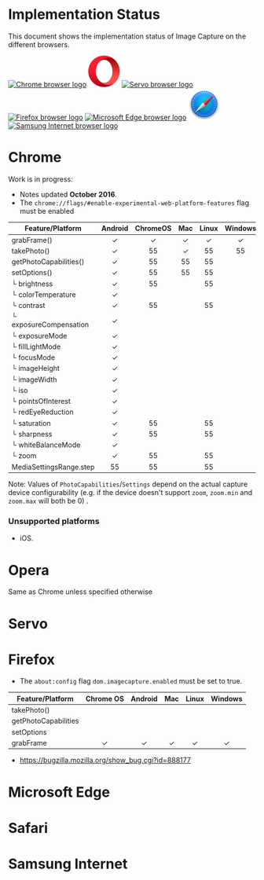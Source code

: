 # Implementation Status
This document shows the implementation status of Image Capture on the
different browsers.

<a href="#chrome"><img width=64 src="https://raw.githubusercontent.com/alrra/browser-logos/master/chrome/chrome_128x128.png" alt="Chrome browser logo"></a>
<a href="#opera"><img width=64 src="https://raw.githubusercontent.com/alrra/browser-logos/master/opera/opera_128x128.png" alt="Opera browser logo"></a>
<a href="#servo"><img width=64 src="https://raw.githubusercontent.com/alrra/browser-logos/master/browser.html/browser.html_128x128.png" alt="Servo browser logo"></a>
<a href="#firefox"><img width=64 src="https://raw.githubusercontent.com/alrra/browser-logos/master/firefox/firefox_128x128.png" alt="Firefox browser logo"></a>
<a href="#microsoft-edge"><img width=64 src="https://raw.githubusercontent.com/alrra/browser-logos/master/edge/edge_128x128.png" alt="Microsoft Edge browser logo"></a>
<a href="#microsoft-edge"><img width=64 src="https://raw.githubusercontent.com/alrra/browser-logos/master/safari/safari_128x128.png" alt="Safari browser logo"></a>
<a href="#samsung-internet"><img width=64 src="https://raw.githubusercontent.com/alrra/browser-logos/master/samsung-internet/samsung-internet_128x128.png" alt="Samsung Internet browser logo"></a>

# Chrome
Work is in progress:
* Notes updated **October 2016**.
* The `chrome://flags/#enable-experimental-web-platform-features` flag must be enabled

Feature/Platform          | Android | ChromeOS | Mac | Linux | Windows |
------------------------- | :-----: | :------: | :-: | :---: | :-----: |
grabFrame()               | ✓       | ✓        | ✓   | ✓     | ✓       |
takePhoto()               | ✓       | 55       | ✓   | 55    | 55      |
getPhotoCapabilities()    | ✓       | 55       | 55  | 55    |         |
setOptions()              | ✓       | 55       | 55  | 55    |         |
└ brightness              | ✓       | 55       |     | 55    |         |
└ colorTemperature        | ✓       |          |     |       |         |
└ contrast                | ✓       | 55       |     | 55    |         |
└ exposureCompensation    | ✓       |          |     |       |         |
└ exposureMode            | ✓       |          |     |       |         |
└ fillLightMode           | ✓       |          |     |       |         |
└ focusMode               | ✓       |          |     |       |         |
└ imageHeight             | ✓       |          |     |       |         |
└ imageWidth              | ✓       |          |     |       |         |
└ iso                     | ✓       |          |     |       |         |
└ pointsOfInterest        | ✓       |          |     |       |         |
└ redEyeReduction         | ✓       |          |     |       |         |
└ saturation              | ✓       | 55       |     | 55    |         |
└ sharpness               | ✓       | 55       |     | 55    |         |
└ whiteBalanceMode        | ✓       |          |     |       |         |
└ zoom                    | ✓       | 55       |     | 55    |         |
MediaSettingsRange.step   | 55      | 55       |     | 55    |         |

Note: Values of `PhotoCapabilities`/`Settings` depend on the actual capture device configurability (e.g. if the device doesn't support `zoom`, `zoom.min` and `zoom.max` will both be 0) .

### Unsupported platforms

* iOS.

# Opera
Same as Chrome unless specified otherwise

# Servo

# Firefox

* The `about:config` flag `dom.imagecapture.enabled` must be set to true.

Feature/Platform          | Chrome OS | Android | Mac | Linux | Windows |
------------------------- | :-------: | :-----: | :-: | :---: | :-----: |
takePhoto()               |           |         |     |       |         |
getPhotoCapabilities      |           |         |     |       |         |
setOptions                |           |         |     |       |         |
grabFrame                 | ✓         | ✓       | ✓   | ✓     | ✓       |

- https://bugzilla.mozilla.org/show_bug.cgi?id=888177

# Microsoft Edge

# Safari

# Samsung Internet
